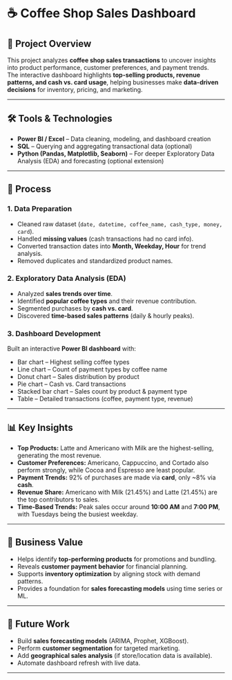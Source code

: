 # ☕ Coffee Shop Sales Dashboard

## 📌 Project Overview
This project analyzes **coffee shop sales transactions** to uncover insights into product performance, customer preferences, and payment trends.  
The interactive dashboard highlights **top-selling products, revenue patterns, and cash vs. card usage**, helping businesses make **data-driven decisions** for inventory, pricing, and marketing.

---

## 🛠 Tools & Technologies
- **Power BI / Excel** – Data cleaning, modeling, and dashboard creation  
- **SQL** – Querying and aggregating transactional data (optional)  
- **Python (Pandas, Matplotlib, Seaborn)** – For deeper Exploratory Data Analysis (EDA) and forecasting (optional extension)

---

## 🔎 Process

### 1. Data Preparation
- Cleaned raw dataset (`date, datetime, coffee_name, cash_type, money, card`).  
- Handled **missing values** (cash transactions had no card info).  
- Converted transaction dates into **Month, Weekday, Hour** for trend analysis.  
- Removed duplicates and standardized product names.

### 2. Exploratory Data Analysis (EDA)
- Analyzed **sales trends over time**.  
- Identified **popular coffee types** and their revenue contribution.  
- Segmented purchases by **cash vs. card**.  
- Discovered **time-based sales patterns** (daily & hourly peaks).  

### 3. Dashboard Development
Built an interactive **Power BI dashboard** with:
- Bar chart – Highest selling coffee types  
- Line chart – Count of payment types by coffee name  
- Donut chart – Sales distribution by product  
- Pie chart – Cash vs. Card transactions  
- Stacked bar chart – Sales count by product & payment type  
- Table – Detailed transactions (coffee, payment type, revenue)

---

## 📊 Key Insights
- **Top Products:** Latte and Americano with Milk are the highest-selling, generating the most revenue.  
- **Customer Preferences:** Americano, Cappuccino, and Cortado also perform strongly, while Cocoa and Espresso are least popular.  
- **Payment Trends:** 92% of purchases are made via **card**, only ~8% via **cash**.  
- **Revenue Share:** Americano with Milk (21.45%) and Latte (21.45%) are the top contributors to sales.  
- **Time-Based Trends:** Peak sales occur around **10:00 AM** and **7:00 PM**, with Tuesdays being the busiest weekday.  

---

## 🎯 Business Value
- Helps identify **top-performing products** for promotions and bundling.  
- Reveals **customer payment behavior** for financial planning.  
- Supports **inventory optimization** by aligning stock with demand patterns.  
- Provides a foundation for **sales forecasting models** using time series or ML.  

---

## 🚀 Future Work
- Build **sales forecasting models** (ARIMA, Prophet, XGBoost).  
- Perform **customer segmentation** for targeted marketing.  
- Add **geographical sales analysis** (if store/location data is available).  
- Automate dashboard refresh with live data.  

---



